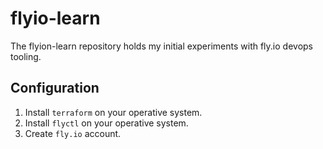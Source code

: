 # flyio-learn

The flyion-learn repository holds my initial experiments with fly.io devops tooling.

## Configuration

1. Install `terraform` on your operative system.
2. Install `flyctl` on your operative system.
3. Create `fly.io` account.
